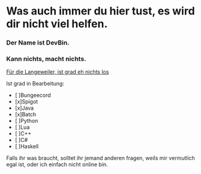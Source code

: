 # Was auch immer du hier tust, es wird dir nicht viel helfen.
### Der Name ist DevBin.
### Kann nichts, macht nichts.

[Für die Langeweiler, ist grad eh nichts los](https://discord.gg/y68H34qkZT)

Ist grad in Bearbeitung:

- [  ]Bungeecord
- [x]Spigot
- [x]Java
- [x]Batch
- [  ]Python
- [  ]Lua
- [  ]C++
- [  ]C#
- [  ]Haskell

Falls ihr was braucht, solltet ihr jemand anderen fragen, weils mir vermutlich egal ist, oder ich einfach nicht online bin.
